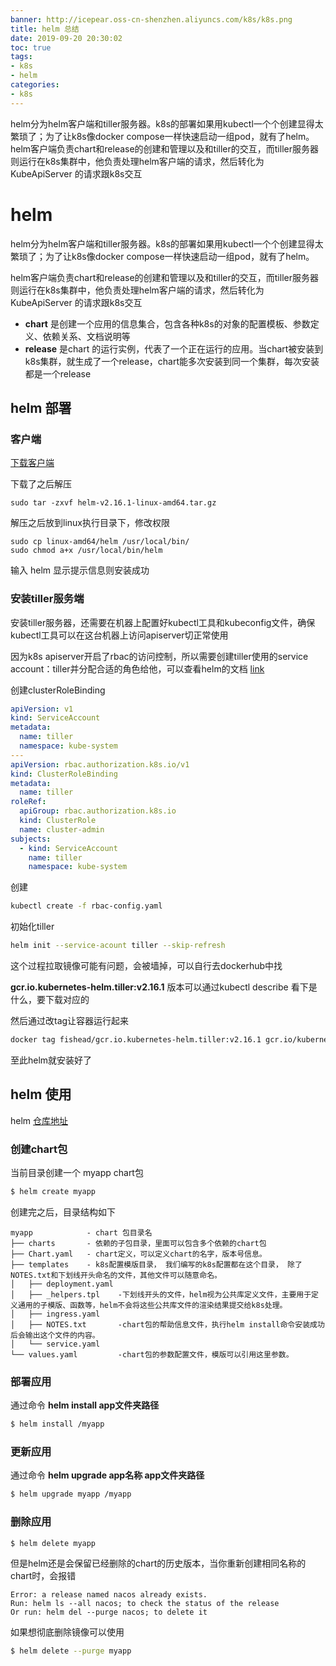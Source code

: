 ```yaml
---
banner: http://icepear.oss-cn-shenzhen.aliyuncs.com/k8s/k8s.png
title: helm 总结
date: 2019-09-20 20:30:02
toc: true
tags: 
- k8s
- helm
categories:
- k8s
---
```

helm分为helm客户端和tiller服务器。k8s的部署如果用kubectl一个个创建显得太繁琐了；为了让k8s像docker compose一样快速启动一组pod，就有了helm。
helm客户端负责chart和release的创建和管理以及和tiller的交互，而tiller服务器则运行在k8s集群中，他负责处理helm客户端的请求，然后转化为 KubeApiServer 的请求跟k8s交互
<!--more-->
# helm
helm分为helm客户端和tiller服务器。k8s的部署如果用kubectl一个个创建显得太繁琐了；为了让k8s像docker compose一样快速启动一组pod，就有了helm。

helm客户端负责chart和release的创建和管理以及和tiller的交互，而tiller服务器则运行在k8s集群中，他负责处理helm客户端的请求，然后转化为 KubeApiServer 的请求跟k8s交互

- **chart** 是创建一个应用的信息集合，包含各种k8s的对象的配置模板、参数定义、依赖关系、文档说明等
- **release** 是chart 的运行实例，代表了一个正在运行的应用。当chart被安装到k8s集群，就生成了一个release，chart能多次安装到同一个集群，每次安装都是一个release

## helm 部署

### 客户端

[下载客户端](https://www.rancher.cn/docs/rancher/v2.x/cn/install-prepare/download/helm/)

下载了之后解压

    sudo tar -zxvf helm-v2.16.1-linux-amd64.tar.gz

解压之后放到linux执行目录下，修改权限

    sudo cp linux-amd64/helm /usr/local/bin/
    sudo chmod a+x /usr/local/bin/helm

输入 helm 显示提示信息则安装成功

### 安装tiller服务端
安装tiller服务器，还需要在机器上配置好kubectl工具和kubeconfig文件，确保kubectl工具可以在这台机器上访问apiserver切正常使用

因为k8s apiserver开启了rbac的访问控制，所以需要创建tiller使用的service account：tiller并分配合适的角色给他，可以查看helm的文档 [link](https://helm.sh/docs/topics/chart_best_practices/rbac/)

创建clusterRoleBinding
```yaml
apiVersion: v1
kind: ServiceAccount
metadata:
  name: tiller
  namespace: kube-system
---
apiVersion: rbac.authorization.k8s.io/v1
kind: ClusterRoleBinding
metadata:
  name: tiller
roleRef:
  apiGroup: rbac.authorization.k8s.io
  kind: ClusterRole
  name: cluster-admin
subjects:
  - kind: ServiceAccount
    name: tiller
    namespace: kube-system
```
创建
```bash
kubectl create -f rbac-config.yaml
```
初始化tiller
```bash
helm init --service-acount tiller --skip-refresh
```

这个过程拉取镜像可能有问题，会被墙掉，可以自行去dockerhub中找

**gcr.io.kubernetes-helm.tiller:v2.16.1** 版本可以通过kubectl describe 看下是什么，要下载对应的

然后通过改tag让容器运行起来
```bash
docker tag fishead/gcr.io.kubernetes-helm.tiller:v2.16.1 gcr.io/kubernetes-helm/tiller:v2.16.1
```

至此helm就安装好了

## helm 使用

helm [仓库地址](https://hub.helm.sh/)

### 创建chart包

当前目录创建一个 myapp chart包
```bash
$ helm create myapp
```

创建完之后，目录结构如下

```
myapp            - chart 包目录名
├── charts       - 依赖的子包目录，里面可以包含多个依赖的chart包
├── Chart.yaml   - chart定义，可以定义chart的名字，版本号信息。
├── templates    - k8s配置模版目录， 我们编写的k8s配置都在这个目录， 除了NOTES.txt和下划线开头命名的文件，其他文件可以随意命名。
│   ├── deployment.yaml
│   ├── _helpers.tpl    -下划线开头的文件，helm视为公共库定义文件，主要用于定义通用的子模版、函数等，helm不会将这些公共库文件的渲染结果提交给k8s处理。
│   ├── ingress.yaml
│   ├── NOTES.txt       -chart包的帮助信息文件，执行helm install命令安装成功后会输出这个文件的内容。
│   └── service.yaml
└── values.yaml         -chart包的参数配置文件，模版可以引用这里参数。
```

### 部署应用
通过命令 **helm install app文件夹路径**
```bash
$ helm install /myapp
```

### 更新应用
通过命令 **helm upgrade app名称 app文件夹路径**
```bash
$ helm upgrade myapp /myapp
```

### 删除应用
```bash
$ helm delete myapp 
```
但是helm还是会保留已经删除的chart的历史版本，当你重新创建相同名称的chart时，会报错
```
Error: a release named nacos already exists.
Run: helm ls --all nacos; to check the status of the release
Or run: helm del --purge nacos; to delete it
```
如果想彻底删除镜像可以使用
```bash
$ helm delete --purge myapp 
```